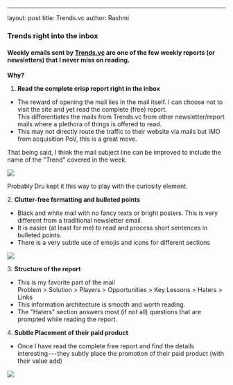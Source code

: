 ---
layout: post
title: Trends.vc
author: Rashmi

### Trends right into the inbox

#### Weekly emails sent by [Trends.vc](https://trends.vc/trends-0030-audience-first-products/) are one of the few weekly reports (or newsletters) that I never miss on reading.

**Why?**

1.  **Read the complete crisp report right in the inbox**

-   The reward of opening the mail lies in the mail itself. I can choose not to visit the site and yet read the complete (free) report.\
    This differentiates the mails from Trends.vc from other newsletter/report mails where a plethora of things is offered to read.
-   This may not directly route the traffic to their website via mails but IMO from acquisition PoV, this is a great move.

That being said, I think the mail subject line can be improved to include the name of the "Trend" covered in the week. 

![](https://cdn-images-1.medium.com/max/800/1*coAX2EeY5ooxa_gxCbM1Bg.png)

Probably Dru kept it this way to play with the curiosity element.

2\. **Clutter-free formatting and bulleted points**

-   Black and white mail with no fancy texts or bright posters. This is very different from a traditional newsletter email.
-   It is easier (at least for me) to read and process short sentences in bulleted points.
-   There is a very subtle use of emojis and icons for different sections

![](https://cdn-images-1.medium.com/max/800/1*KjLt_l6_Px-sjxp7OHFAjg.png)

3\. **Structure of the report**

-   This is my favorite part of the mail\
    Problem > Solution > Players > Opportunities > Key Lessons > Haters > Links
-   This information architecture is smooth and worth reading.
-   The "Haters" section answers most (if not all) questions that are prompted while reading the report.

4\. **Subtle Placement of their paid product**

-   Once I have read the complete free report and find the details interesting --- they subtly place the promotion of their paid product (with their value add)

![](https://cdn-images-1.medium.com/max/800/1*agpqijqIcFoN1O3kwBeZCA.png)